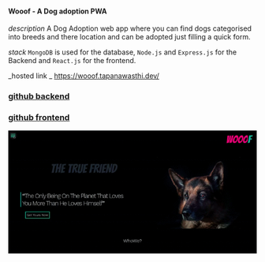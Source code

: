#### Wooof - A Dog adoption PWA
_description_ A Dog Adoption web app where you can find dogs categorised into breeds and there location and can be adopted just filling a quick form.

_stack_ `MongoDB` is used for the database, `Node.js` and `Express.js` for the Backend and `React.js` for the frontend.

_hosted link _ https://wooof.tapanawasthi.dev/

### [github backend](https://github.com/tap0212/wooofAPI)

### [github frontend](https://github.com/tap0212/wooof)
![](https://github.com/tap0212/wooof/blob/master/wooof%20(online-video-cutter.com)%20(1).gif)
